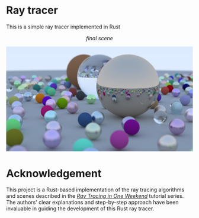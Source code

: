 # Ray tracer
This is a simple ray tracer implemented in Rust

<center><i>final scene</i></center>

![final scene](out.png)


# Acknowledgement
This project is a Rust-based implementation of the ray tracing algorithms and scenes described in 
the [_Ray Tracing in One Weekend_](https://raytracing.github.io/books/RayTracingInOneWeekend.html) tutorial series. 
The authors' clear explanations and step-by-step approach have been invaluable in guiding the development of this Rust ray tracer.

